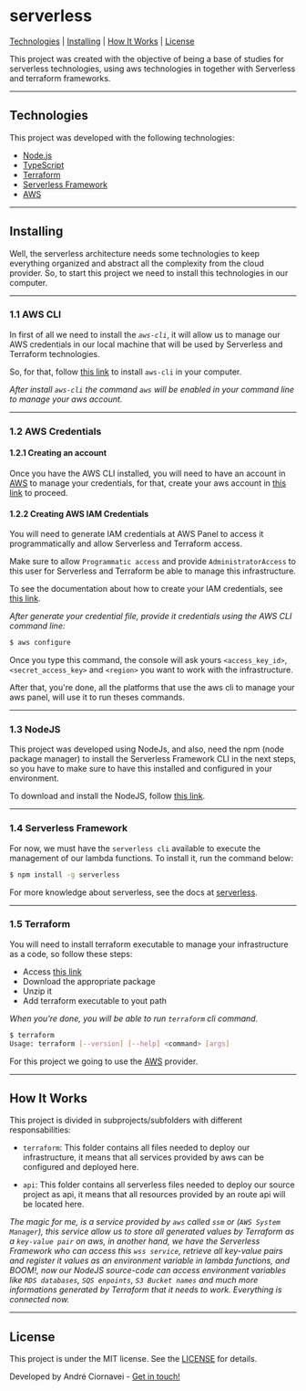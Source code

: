 # serverless

[Technologies](#-technologies)
|
[Installing](#-installing)
|
[How It Works](#-how-it-works)
|
[License](#-license)


This project was created with the objective of being a base of studies for serverless technologies, using aws technologies in together with Serverless and terraform frameworks.

---

## Technologies

This project was developed with the following technologies:

- [Node.js][nodejs]
- [TypeScript][typescript]
- [Terraform][terraform]
- [Serverless Framework][serverless]
- [AWS][aws]

---

## Installing

Well, the serverless architecture needs some technologies to keep everything organized and abstract all the complexity from the cloud provider. So, to start this project we need to install this technologies in our computer. 

---

### 1.1 AWS CLI

In first of all we need to install the _`aws-cli`_, it will allow us to manage our AWS credentials in our local machine that will be used by Serverless and Terraform technologies.

So, for that, follow [this link](aws_cli) to install `aws-cli` in your computer.

_After install `aws-cli` the command `aws` will be enabled in your command line to manage your aws account._

---

### 1.2 AWS Credentials

#### 1.2.1 Creating an account

Once you have the AWS CLI installed, you will need to have an account in [AWS](aws) to manage your credentials, for that, create your aws account in [this link](aws_create_account) to proceed.

#### 1.2.2 Creating AWS IAM Credentials

You will need to generate IAM credentials at AWS Panel to access it programmatically and allow Serverless and Terraform access.

Make sure to allow `Programmatic access` and provide `AdministratorAccess` to this user for Serverless and Terraform be able to manage this infrastructure.

To see the documentation about how to create your IAM credentials, see [this link](aws_iam_credentials).

_After generate your credential file, provide it credentials using the AWS CLI command line:_

```bash
$ aws configure
```

Once you type this command, the console will ask yours `<access_key_id>`, `<secret_access_key>` and `<region>` you want to work with the infrastructure.

After that, you're done, all the platforms that use the aws cli to manage your aws panel, will use it to run theses commands.

---

### 1.3 NodeJS

This project was developed using NodeJs, and also, need the npm (node package manager) to install the Serverless Framework CLI in the next steps, so you have to make sure to have this installed and configured in your environment.


To download and install the NodeJS, follow [this link](nodejs_download).

---

### 1.4 Serverless Framework

For now, we must have the `serverless cli` available to execute the management of our lambda functions. To install it, run the command below:

```bash
$ npm install -g serverless
```

For more knowledge about serverless, see the docs at [serverless](serverless_docs).

---

### 1.5 Terraform

You will need to install terraform executable to manage your infrastructure as a code, so follow these steps:

- Access [this link](terraform_download)
- Download the appropriate package
- Unzip it
- Add terraform executable to yout path

_When you're done, you will be able to run `terraform` cli command._

```bash
$ terraform
Usage: terraform [--version] [--help] <command> [args]
```

For this project we going to use the [AWS](terraform_aws) provider.

---

## How It Works

This project is divided in subprojects/subfolders  with different responsabilities:

-   `terraform`: This folder contains all files needed to deploy our infrastructure, it means that all services provided by aws can be configured and deployed here.

-   `api`: This folder contains all serverless files needed to deploy our source project as api, it means that all resources provided by an route api will be located here.

_The magic for me, is a service provided by `aws` called `ssm` or (`AWS System Manager`), this service allow us to store all  generated values by Terraform as a `key-value pair` on aws, in another hand, we have the Serverless Framework who can access this `wss service`, retrieve all key-value pairs and register it values as an environment variable in lambda functions, and BOOM!, now our NodeJS source-code can access environment variables like `RDS databases`, `SQS enpoints`, `S3 Bucket names` and much more informations generated by Terraform that it needs to work. Everything is connected now._

---

## License

This project is under the MIT license. See the [LICENSE](./LICENSE) for details.

Developed by André Ciornavei - [Get in touch!](https://www.linkedin.com/in/andreciornavei/)


[nodejs]: https://nodejs.org/
[nodejs_download]: https://nodejs.org/en/download/
[typescript]: https://www.typescriptlang.org/
[terraform]: https://www.terraform.io/
[terraform_aws]: https://www.terraform.io/docs/providers/aws/index.html
[terraform_download]: https://www.terraform.io/downloads.html
[serverless]: https://www.serverless.com/
[serverless_docs]: https://www.serverless.com/framework/docs/
[aws]: https://aws.amazon.com/
[aws_cli]: https://docs.aws.amazon.com/cli/latest/userguide/install-cliv2.html
[aws_iam_credentials]: https://docs.aws.amazon.com/sdk-for-javascript/v2/developer-guide/getting-your-credentials.html
[aws_create_account]: https://portal.aws.amazon.com/billing/signup#/start